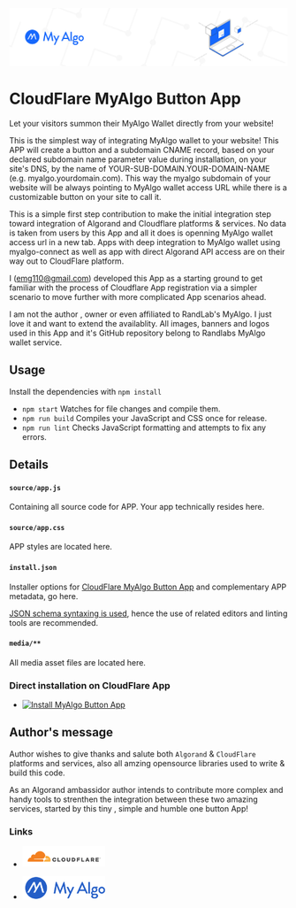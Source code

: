 ![myalgo-logo](./media/my-algo.png)
# CloudFlare MyAlgo Button App

Let your visitors summon their MyAlgo Wallet directly from your website!


This is the simplest way of integrating MyAlgo wallet to your website! This APP will create a button and a subdomain CNAME record, based on your declared subdomain name parameter value during installation, on your site's DNS, by the name of YOUR-SUB-DOMAIN.YOUR-DOMAIN-NAME (e.g. myalgo.yourdomain.com). This way the myalgo subdomain of your website will be always pointing to MyAlgo wallet access URL while there is a customizable button on your site to call it.

This is a simple first step contribution to make the initial integration step toward integration of Algorand and Cloudflare platforms & services.
No data is taken from users by this App and all it does is openning MyAlgo wallet access url in a new tab. Apps with deep integration to MyAlgo wallet using myalgo-connect as well as app with direct Algorand API access are on their way out to CloudFlare platform.

I (emg110@gmail.com) developed this App as a starting ground to get familiar with the process of Cloudflare App registration via a simpler scenario to move further with more complicated App scenarios ahead. 

I am not the author , owner or even affiliated to RandLab's MyAlgo. I just love it and want to extend the availablity. All images, banners and logos used in this App and it's GitHub repository belong to Randlabs MyAlgo wallet service.

## Usage

Install the dependencies with `npm install`

- `npm start` Watches for file changes and compile them.
- `npm run build` Compiles your JavaScript and CSS once for release.
- `npm run lint` Checks JavaScript formatting and attempts to fix any errors.

## Details

#### `source/app.js`

Containing all source code for APP. Your app technically resides here.

#### `source/app.css`

APP styles are located here.

#### `install.json`

Installer options for <a href="https://www.cloudflare.com/apps/developer/docs/install-json">CloudFlare MyAlgo Button App</a> and complementary APP metadata, go here.

<a href="http://install.json.is/">JSON schema syntaxing is used</a>, hence the use of related editors and linting tools are recommended.

#### `media/**`

All media asset files are located here.

### Direct installation on CloudFlare App

- <a href="https://www.cloudflare.com/apps/cloudflare-myalgo-btn-app/install?source=button" target="_blank">
  <img
    src="https://install.cloudflareapps.com/install-button.png"
    alt="Install MyAlgo Button App"
    border="0"
    width="150"
    >
</a>


## Author's message

Author wishes to give thanks and salute both `Algorand` & `CloudFlare` platforms and services, also all amzing opensource libraries used to write & build this code.

As an Algorand ambassidor author intends to contribute more complex and handy tools to strenthen the integration between these two amazing services, started by this tiny , simple and humble one button App!



### Links

- <a href="https://www.cloudflare.com" target="_blank">
  <img
    src="./media/cf-logo-h.svg"
    alt="CloudFlare Platform & Services"
    border="0"
    width="150"
    >
</a>
  

- <a href="https://wallet.myalgo.com/home" target="_blank">
  <img
    src="./media/MyAlgoFullBlue.svg"
    alt="MyAlgo Wallet Home"
    border="0"
    width="150"
    >
</a>




